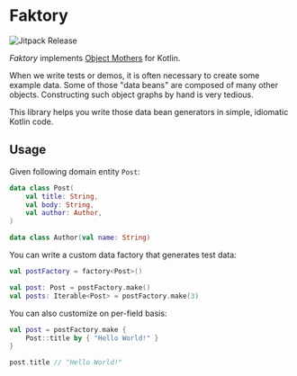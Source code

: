 # Faktory
![Jitpack Release](https://jitpack.io/v/yujinyan/faktory.svg)

*Faktory* implements [Object Mothers](https://martinfowler.com/bliki/ObjectMother.html) for Kotlin.

When we write tests or demos, it is often necessary to create some example data. Some of those "data beans" are composed of many other objects. Constructing such object graphs by hand is very tedious. 

This library helps you write those data bean generators in simple, idiomatic Kotlin code.

## Usage

Given following domain entity `Post`:
```kotlin
data class Post(
    val title: String,
    val body: String,
    val author: Author,
)

data class Author(val name: String)
```
You can write a custom data factory that generates test data:

```kotlin
val postFactory = factory<Post>()

val post: Post = postFactory.make()
val posts: Iterable<Post> = postFactory.make(3)
```

You can also customize on per-field basis:

```kotlin
val post = postFactory.make {
    Post::title by { "Hello World!" }
}

post.title // "Hello World!"
```